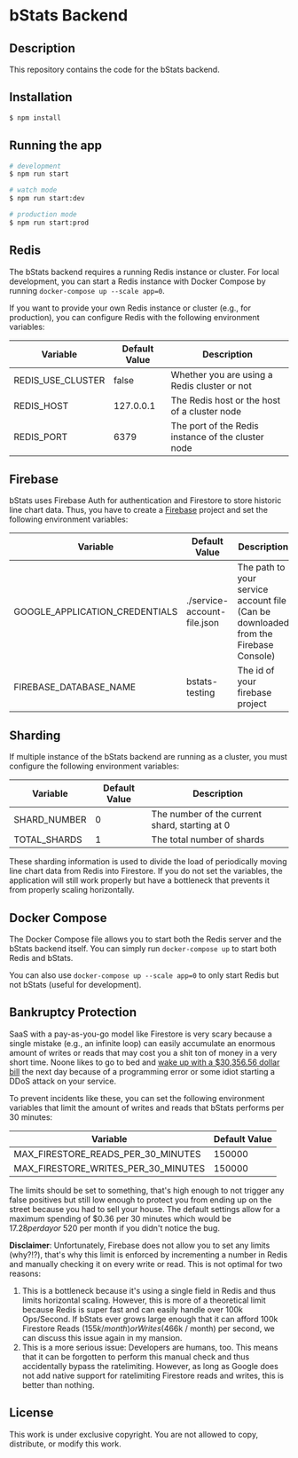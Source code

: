 # bStats Backend

## Description

This repository contains the code for the bStats backend.

## Installation

```bash
$ npm install
```

## Running the app

```bash
# development
$ npm run start

# watch mode
$ npm run start:dev

# production mode
$ npm run start:prod
```

## Redis

The bStats backend requires a running Redis instance or cluster.
For local development, you can start a Redis instance with Docker Compose by running `docker-compose up --scale app=0`.

If you want to provide your own Redis instance or cluster (e.g., for production), you can configure Redis with the
following environment variables:

| Variable          | Default Value | Description |
| ----------------- | ------------- | ----------- |
| REDIS_USE_CLUSTER | false         | Whether you are using a Redis cluster or not |
| REDIS_HOST        | 127.0.0.1     | The Redis host or the host of a cluster node |
| REDIS_PORT        | 6379          | The port of the Redis instance of the cluster node |


## Firebase

bStats uses Firebase Auth for authentication and Firestore to store historic line chart data.
Thus, you have to create a [Firebase](https://firebase.google.com/) project and set the following environment variables:

| Variable                       | Default Value               | Description |
| ------------------------------ | --------------------------- | ----------- |
| GOOGLE_APPLICATION_CREDENTIALS | ./service-account-file.json | The path to your service account file (Can be downloaded from the Firebase Console) |
| FIREBASE_DATABASE_NAME         | bstats-testing              | The id of your firebase project |

## Sharding

If multiple instance of the bStats backend are running as a cluster, you must configure the following environment variables:

| Variable     | Default Value | Description |
| -------------| ------------- | ----------- |
| SHARD_NUMBER | 0             | The number of the current shard, starting at 0 |
| TOTAL_SHARDS | 1             | The total number of shards |

These sharding information is used to divide the load of periodically moving line chart data from Redis into Firestore.
If you do not set the variables, the application will still work properly but have a bottleneck that prevents it from
properly scaling horizontally.

## Docker Compose

The Docker Compose file allows you to start both the Redis server and the bStats backend itself.
You can simply run `docker-compose up` to start both Redis and bStats.

You can also use `docker-compose up --scale app=0` to only start Redis but not bStats (useful for development).

## Bankruptcy Protection

SaaS with a pay-as-you-go model like Firestore is very scary because a single mistake (e.g., an infinite loop) can
easily accumulate an enormous amount of writes or reads that may cost you a shit ton of money in a very short time.
Noone likes to go to bed and
[wake up with a $30,356.56 dollar bill](https://hackernoon.com/how-we-spent-30k-usd-in-firebase-in-less-than-72-hours-307490bd24d)
the next day because of a programming error or some idiot starting a DDoS attack on your service.

To prevent incidents like these, you can set the following environment variables that limit the amount of writes and
reads that bStats performs per 30 minutes:

| Variable                            | Default Value |
| ------------------------------------| ------------- |
| MAX_FIRESTORE_READS_PER_30_MINUTES  | 150000        |
| MAX_FIRESTORE_WRITES_PER_30_MINUTES | 150000        |

The limits should be set to something, that's high enough to not trigger any false positives but still low enough to
protect you from ending up on the street because you had to sell your house. The default settings allow for a maximum
spending of $0.36 per 30 minutes which would be $17.28 per day or ~$520 per month if you didn't notice the bug.

**Disclaimer**: Unfortunately, Firebase does not allow you to set any limits (why?!?), that's why this limit is enforced
by incrementing a number in Redis and manually checking it on every write or read. This is not optimal for two reasons:
1. This is a bottleneck because it's using a single field in Redis and thus limits horizontal scaling. However, this is
   more of a theoretical limit because Redis is super fast and can easily handle over 100k Ops/Second. If bStats ever
   grows large enough that it can afford 100k Firestore Reads ($155k / month) or Writes ($466k / month) per second, we
   can discuss this issue again in my mansion.
2. This is a more serious issue: Developers are humans, too. This means that it can be forgotten to perform this
   manual check and thus accidentally bypass the ratelimiting. However, as long as Google does not add native support
   for ratelimiting Firestore reads and writes, this is better than nothing.

## License

This work is under exclusive copyright. You are not allowed to copy, distribute, or modify this work.
